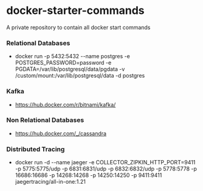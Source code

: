 # docker-starter-commands
A private repository to contain all docker start commands

### Relational Databases
- docker run  -p 5432:5432 --name postgres -e POSTGRES_PASSWORD=password -e PGDATA=/var/lib/postgresql/data/pgdata -v /custom/mount:/var/lib/postgresql/data -d postgres

### Kafka
- https://hub.docker.com/r/bitnami/kafka/
### Non Relational Databases
- https://hub.docker.com/_/cassandra
### Distributed Tracing
- docker run -d --name jaeger -e COLLECTOR_ZIPKIN_HTTP_PORT=9411 -p 5775:5775/udp -p 6831:6831/udp -p 6832:6832/udp -p 5778:5778 -p 16686:16686 -p 14268:14268 -p 14250:14250 -p 9411:9411 jaegertracing/all-in-one:1.21
